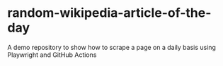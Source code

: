 # random-wikipedia-article-of-the-day
A demo repository to show how to scrape a page on a daily basis using Playwright and GitHub Actions
